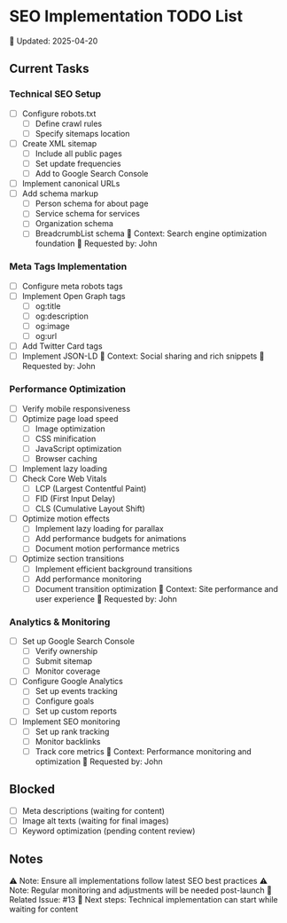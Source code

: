# SEO Implementation TODO List
📅 Updated: 2025-04-20

## Current Tasks
### Technical SEO Setup
- [ ] Configure robots.txt
  - [ ] Define crawl rules
  - [ ] Specify sitemaps location
- [ ] Create XML sitemap
  - [ ] Include all public pages
  - [ ] Set update frequencies
  - [ ] Add to Google Search Console
- [ ] Implement canonical URLs
- [ ] Add schema markup
  - [ ] Person schema for about page
  - [ ] Service schema for services
  - [ ] Organization schema
  - [ ] BreadcrumbList schema
📍 Context: Search engine optimization foundation
👤 Requested by: John

### Meta Tags Implementation
- [ ] Configure meta robots tags
- [ ] Implement Open Graph tags
  - [ ] og:title
  - [ ] og:description
  - [ ] og:image
  - [ ] og:url
- [ ] Add Twitter Card tags
- [ ] Implement JSON-LD
📍 Context: Social sharing and rich snippets
👤 Requested by: John

### Performance Optimization
- [ ] Verify mobile responsiveness
- [ ] Optimize page load speed
  - [ ] Image optimization
  - [ ] CSS minification
  - [ ] JavaScript optimization
  - [ ] Browser caching
- [ ] Implement lazy loading
- [ ] Check Core Web Vitals
  - [ ] LCP (Largest Contentful Paint)
  - [ ] FID (First Input Delay)
  - [ ] CLS (Cumulative Layout Shift)
- [ ] Optimize motion effects
  - [ ] Implement lazy loading for parallax
  - [ ] Add performance budgets for animations
  - [ ] Document motion performance metrics
- [ ] Optimize section transitions
  - [ ] Implement efficient background transitions
  - [ ] Add performance monitoring
  - [ ] Document transition optimization
📍 Context: Site performance and user experience
👤 Requested by: John

### Analytics & Monitoring
- [ ] Set up Google Search Console
  - [ ] Verify ownership
  - [ ] Submit sitemap
  - [ ] Monitor coverage
- [ ] Configure Google Analytics
  - [ ] Set up events tracking
  - [ ] Configure goals
  - [ ] Set up custom reports
- [ ] Implement SEO monitoring
  - [ ] Set up rank tracking
  - [ ] Monitor backlinks
  - [ ] Track core metrics
📍 Context: Performance monitoring and optimization
👤 Requested by: John

## Blocked
- [ ] Meta descriptions (waiting for content)
- [ ] Image alt texts (waiting for final images)
- [ ] Keyword optimization (pending content review)

## Notes
⚠️ Note: Ensure all implementations follow latest SEO best practices
⚠️ Note: Regular monitoring and adjustments will be needed post-launch
🔗 Related Issue: #13
🔄 Next steps: Technical implementation can start while waiting for content 